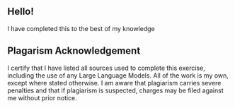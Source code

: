 ## Hello!
I have completed this to the best of my knowledge

## Plagarism Acknowledgement
I certify that I have listed all sources used to complete this exercise, including the use of any Large Language Models. 
All of the work is my own, except where stated otherwise. I am aware that plagiarism carries severe penalties and that if plagiarism is suspected, charges may be filed against me without prior notice.
